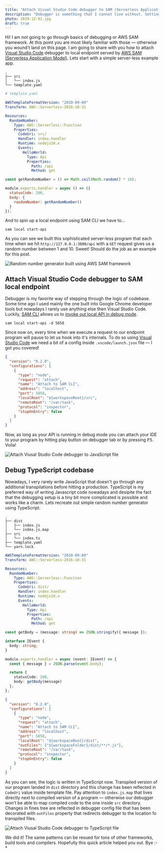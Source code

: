 ```yaml
---
title: "Attach Visual Studio Code debugger to SAM (Serverless Application Model) local endpoint"
description: "Debugger is something that I cannot live without. Setting it up for my current SAM framework project written entirely in TypeScript took me a while but I finally got it right."
photo: 2019-12-01.jpg
draft: true
---
```


Hi! I am not going to go through basics of debugging or AWS SAM framework. At this point you are most likely familiar with those — otherwise you wound't land on this page. I am going to share with you how to attach [Visual Studio Code](https://code.visualstudio.com) debugger to local endpoint served by [AWS SAM (Serverless Application Model)](https://aws.amazon.com/serverless/sam/). Lets start with a simple server-less example app.

```
.
├── src
│   └── index.js
└── template.yaml
```

```yaml
# template.yaml

AWSTemplateFormatVersion: "2010-09-09"
Transform: AWS::Serverless-2016-10-31

Resources:
  RandomNumber:
    Type: AWS::Serverless::Function
    Properties:
      CodeUri: src/
      Handler: index.handler
      Runtime: nodejs10.x
      Events:
        HelloWorld:
          Type: Api
          Properties:
            Path: /api
            Method: get
```

```js
const getRandomNumber = () => Math.ceil(Math.random() * 10);

module.exports.handler = async () => ({
  statusCode: 200,
  body: {
    randomNumber: getRandomNumber()
  }
});
```

And to spin up a local endpoint using SAM CLI we have to…

```
sam local start-api
```

As you can see we built this sophisticated server-less program that each time when we hit `http://127.0.0.1:3000/api` with a `GET` request gives us a random number between 1 and 10. Sweet! Should do the job as an example for this post. 

![Random number generator built using AWS SAM framework](/photos/2019-12-01-1.jpg)

## Attach Visual Studio Code debugger to SAM local endpoint

Debugger is my favorite way of stepping through the logic of codebase. Some time ago I used mainly the one built into Google Chrome developer tools but nowadays I rarely use anything else then Visual Studio Code. Luckily, [SAM CLI](https://docs.aws.amazon.com/serverless-application-model/latest/developerguide/serverless-sam-reference.html#serverless-sam-cli) allows us to [invoke out local API in debug mode](https://docs.aws.amazon.com/serverless-application-model/latest/developerguide/sam-cli-command-reference-sam-local-invoke.html).

```
sam local start-api -d 5858
```

Since now on, every time when we execute a request to our endpoint program will pause to let us hook into it's internals. To do so using [Visual Studio Code](https://code.visualstudio.com) we need a bit of a config inside `.vscode/launch.json` file — I got you covered!

```json
{
  "version": "0.2.0",
  "configurations": [
    {
      "type": "node",
      "request": "attach",
      "name": "Attach to SAM CLI",
      "address": "localhost",
      "port": 5858,
      "localRoot": "${workspaceRoot}/src",
      "remoteRoot": "/var/task",
      "protocol": "inspector",
      "stopOnEntry": false
    }
  ]
}
```

Now, as long as your API is running in debug mode you can attach your IDE to your program by hitting play button on debugger tab or by pressing <kbd>F5</kbd>. Voila!

![Attach Viusal Studio Code debugger to JavaScript file](/photos/2019-12-01-2.jpg)

## Debug TypeScript codebase

Nowadays, I very rarely write JavaScript that doesn't go through any additional transpilations before hitting a production. TypeScript is my preferred way of writing Javascript code nowadays and desipite the fact that the debugging setup is a tiny bit more complicated is possible and works like a charm. Lets recreate out simple random number generator using TypeScript.

```
.
├── dist
│   ├── index.js
│   └── index.js.map
├── src
│   └── index.ts
├── template.yaml
└── yarn.lock
```

```yaml
AWSTemplateFormatVersion: "2010-09-09"
Transform: AWS::Serverless-2016-10-31

Resources:
  RandomNumber:
    Type: AWS::Serverless::Function
    Properties:
      CodeUri: dist/
      Handler: index.handler
      Runtime: nodejs10.x
      Events:
        HelloWorld:
          Type: Api
          Properties:
            Path: /api
            Method: get

```

```ts
const getBody = (message: string) => JSON.stringify({ message });

interface IEvent {
  body: string;
}

module.exports.handler = async (event: IEvent) => {
  const { message } = JSON.parse(event.body);

  return {
    statusCode: 200,
    body: getBody(message)
  };
};
```

```json
{
  "version": "0.2.0",
  "configurations": [
    {
      "type": "node",
      "request": "attach",
      "name": "Attach to SAM CLI",
      "address": "localhost",
      "port": 5858,
      "localRoot": "${workspaceRoot}/dist",
      "outFiles": ["${workspaceFolder}/dist/**/*.js"],
      "remoteRoot": "/var/task",
      "protocol": "inspector",
      "stopOnEntry": false
    }
  ]
}
```

As you can see, the logic is written in TypeScript now. Transpiled version of our program landed in `dist` directory and this change has been reflected in `CodeUri` value inside template file. Pay attention to `index.js.map` that lives directly next to compiled version of a program — otherwise our debugger won't be able to map compiled code to the one inside `src` directory. Changes in fines tree are reflected in debugger config file that has been decorated with `outFiles` property that redirects debugger to the location fo transpiled files.

![Attach Viusal Studio Code debugger to TypeScript file](/photos/2019-12-01-3.jpg)

We did it! The same patterns can be resued for tons of other  frameworks, build tools and compilers. Hopefully this quick article helped you out. Bye :-*
